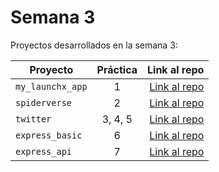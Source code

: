 # Semana 3

Proyectos desarrollados en la semana 3:

| Proyecto         | Práctica |                                                 Link al repo |
| ---------------- | :------: | -----------------------------------------------------------: |
| `my_launchx_app` |    1     | [Link al repo](https://github.com/villegas97/my_launchx_app) |
| `spiderverse`    |    2     |    [Link al repo](https://github.com/villegas97/spiderverse) |
| `twitter`        | 3, 4, 5  |        [Link al repo](https://github.com/villegas97/twitter) |
| `express_basic`  |    6     |  [Link al repo](https://github.com/villegas97/express_basic) |
| `express_api`    |    7     |    [Link al repo](https://github.com/villegas97/express_api) |
